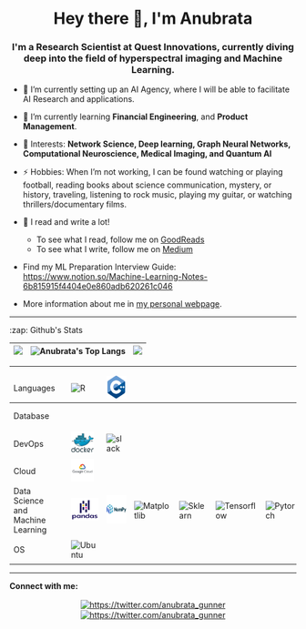 <!--
**sayalaruano/sayalaruano** is a ✨ _special_ ✨ repository because its `README.md` (this file) appears on your GitHub profile.
### Hi there 👋
Here are some ideas to get you started:

- 🔭 I’m currently working on ...
- 🌱 I’m currently learning ...
- 👯 I’m looking to collaborate on ...
- 🤔 I’m looking for help with ...
- 💬 Ask me about ...
- 📫 How to reach me: ...
- 😄 Pronouns: ...
- ⚡ Fun fact: ...
-->

<h1 align="center">Hey there 👋, I'm Anubrata</h1>
<h3 align="center">I'm a Research Scientist at Quest Innovations, currently diving deep into the field of hyperspectral imaging and Machine Learning.</h3>

- 🔭 I’m currently setting up an AI Agency, where I will be able to facilitate AI Research and applications.

- 🌱 I’m currently learning **Financial Engineering**, and **Product Management**.

- 🤔 Interests: **Network Science, Deep learning, Graph Neural Networks, Computational Neuroscience, Medical Imaging, and Quantum AI**

- ⚡ Hobbies: When I’m not working, I can be found watching or playing football, reading books about science communication, mystery, or history, traveling, listening to rock music, playing my guitar, or watching thrillers/documentary films.

- 📝 I read and write a lot! 
    - To see what I read, follow me on [GoodReads](https://www.goodreads.com/user/show/76771587-anubrata-bhowmick)
    - To see what I write, follow me on [Medium](https://medium.com/@anubratagunner)
    
- Find my ML Preparation Interview Guide: https://www.notion.so/Machine-Learning-Notes-6b815915f4404e0e860adb620261c046

- More information about me in [my personal webpage](https://anubratabhowmick.github.io/).

<hr>

<summary>:zap: Github's Stats </summary>


<table>
  <thead>
    <th><img src="https://github-readme-streak-stats.herokuapp.com/?user=anubratabhowmick&theme=default"></th>
    <th><img src="https://github-readme-stats.vercel.app/api?username=anubratabhowmick&show_icons=true" alt="Anubrata's Top Langs" /></th>
    <th><img src="https://github-readme-stats.vercel.app/api/top-langs/?username=anubratabhowmick&layout=compact" /></th>
  </thead>
</table>

<hr>
   
<!-- <div id="header" align="center">
  <h1>
    My Kaggle Stats
  </h1>
  
  ![competition](https://road-to-kaggle-grandmaster.vercel.app/api/badges/anubratagunner/competition)
  ![dataset](https://road-to-kaggle-grandmaster.vercel.app/api/badges/anubratagunner/dataset)
  ![notebook](https://road-to-kaggle-grandmaster.vercel.app/api/badges/anubratagunner/notebook)
  ![discussion](https://road-to-kaggle-grandmaster.vercel.app/api/badges/anubratagunner/discussion)
</div> -->

<table>

  <thead>
    <td>Languages</td>
    <td><img src="https://github.com/devicons/devicon/blob/master/icons/python/python-original-wordmark.svg" alt="Python" width="40" height="40"/> </td>
    <td><img src="https://www.vectorlogo.zone/logos/r-project/r-project-official.svg" alt="R" width="40" height="40"/> </td>
    <td><img src="https://github.com/devicons/devicon/blob/master/icons/cplusplus/cplusplus-original.svg" alt="c++" width="40" height="40"/> </td>

  </thead>
  <tr>
    <td>Database</td> 
     <td><img src="https://github.com/devicons/devicon/blob/master/icons/mysql/mysql-original-wordmark.svg" alt="mysql" width="40" height="40"/></td>
  </tr>
   <tr>
    <td>DevOps</td>
     <td><img src="https://github.com/devicons/devicon/blob/master/icons/git/git-original-wordmark.svg" alt="git" width="40" height="40"/></td>
     <td><img src="https://github.com/devicons/devicon/blob/master/icons/docker/docker-original-wordmark.svg" alt="Docker" width="40" height="40"/></td>
     <td><img src="https://www.vectorlogo.zone/logos/slack/slack-tile.svg" alt="slack" width="40" height="40"/> </td>
  </tr>
  
  <tr>
    <td>Cloud</td>
     <td><img src="https://github.com/devicons/devicon/blob/master/icons/amazonwebservices/amazonwebservices-plain-wordmark.svg" alt="aws" width="40" height="40"/> </td>
      <td><img src="https://github.com/devicons/devicon/blob/master/icons/googlecloud/googlecloud-original-wordmark.svg" alt="GCloud" width="40" height="40"/> </td>
  </tr>
  
  <tr> 
    <td>Data Science and Machine Learning</td>
     <td><img src="https://github.com/devicons/devicon/raw/master/icons/jupyter/jupyter-original-wordmark.svg" alt="jupyter" width="40" height="40"/></td>
     <td><img src="https://github.com/devicons/devicon/raw/master/icons/pandas/pandas-original-wordmark.svg" alt="pandas" width="60" height="40"/></td>
     <td><img src="https://github.com/devicons/devicon/raw/master/icons/numpy/numpy-original-wordmark.svg" alt="numpy" width="60" height="50"/></td>
     <td><img src="https://github.com/valohai/ml-logos/raw/master/matplotlib.svg" alt="Matplotlib" width="60" height="50"/></td>
     <td><img src="https://github.com/valohai/ml-logos/raw/master/scikit-learn.svg" alt="Sklearn" width="60" height="50"/></td>
     <td><img src="https://github.com/valohai/ml-logos/raw/master/tensorflow-layout.svg" alt="Tensorflow" width="60" height="50"/></td>
     <td><img src="https://github.com/valohai/ml-logos/raw/master/pytorch.svg" alt="Pytorch" width="60" height="50"/></td>
  </tr>
  <tr>
    <td>OS</td>
    <td><img src="https://github.com/devicons/devicon/blob/master/icons/apple/apple-original.svg" alt="Mac" width="70" height="40"/></td>    
      <td><img src="https://www.vectorlogo.zone/logos/ubuntu/ubuntu-ar21.svg" alt="Ubuntu" width="70" height="40"/></td> 
  </tr>

</table>
<hr>


**Connect with me:**

<p align="center">
  <a href="https://twitter.com/anubrata_gunner" target="blank"><img align="center"  src="https://img.icons8.com/color/48/000000/twitter--v2.png" alt="https://twitter.com/anubrata_gunner" height="30" width="30" /></a>
  <a href="https://twitter.com/anubrata_gunner" target="blank"><img align="center" src="https://www.vectorlogo.zone/logos/linkedin/linkedin-tile.svg" alt="https://twitter.com/anubrata_gunner" height="30" width="30" /></a>
  <a href="https://orcid.org/0000-0001-9756-6745" target="blank">
<!--     <img align="center" src="https://img.icons8.com/windows/64/000000/orcid.png" alt="https://orcid.org/0000-0001-9756-6745" height="30" width="30" /></a>
  <a href="https://www.researchgate.net/profile/Sebastian-Ayala-Ruano" target="blank"> -->
</p>
